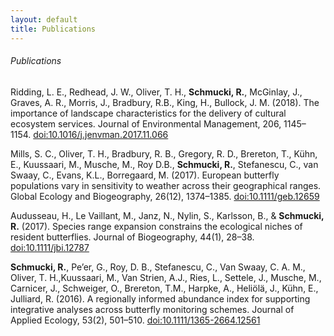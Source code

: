 ```yaml
---
layout: default
title: Publications
---
```


###### Publications

Ridding, L. E., Redhead, J. W., Oliver, T. H., **Schmucki, R.**, McGinlay, J., Graves, A. R., Morris, J., Bradbury, R.B., King, H., Bullock, J. M. (2018). The importance of landscape characteristics for the delivery of cultural ecosystem services. Journal of Environmental Management, 206, 1145–1154. [doi:10.1016/j.jenvman.2017.11.066]("https://doi.org/10.1016/j.jenvman.2017.11.066")

Mills, S. C., Oliver, T. H., Bradbury, R. B., Gregory, R. D., Brereton, T., Kühn, E., Kuussaari, M., Musche, M., Roy D.B., **Schmucki, R.**, Stefanescu, C., van Swaay, C., Evans, K.L., Borregaard, M. (2017). European butterfly populations vary in sensitivity to weather across their geographical ranges. Global Ecology and Biogeography, 26(12), 1374–1385. [doi:10.1111/geb.12659]("https://doi.org/10.1111/geb.12659")

Audusseau, H., Le Vaillant, M., Janz, N., Nylin, S., Karlsson, B., & **Schmucki, R.** (2017). Species range expansion constrains the ecological niches of resident butterflies. Journal of Biogeography, 44(1), 28–38. [doi:10.1111/jbi.12787]("https://doi.org/10.1111/jbi.12787")

**Schmucki, R.**, Pe’er, G., Roy, D. B., Stefanescu, C., Van Swaay, C. A. M., Oliver, T. H.,Kuussaari, M., Van Strien, A.J., Ries, L., Settele, J., Musche, M., Carnicer, J., Schweiger, O., Brereton, T.M., Harpke, A., Heliölä, J., Kühn, E.,  Julliard, R. (2016). A regionally informed abundance index for supporting integrative analyses across butterfly monitoring schemes. Journal of Applied Ecology, 53(2), 501–510. [doi:10.1111/1365-2664.12561](https://doi.org/10.1111/1365-2664.12561)
